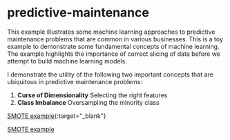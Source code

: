 # predictive-maintenance

This example illustrates some machine learning approaches to predictive maintenance problems that are common in various businesses. This is a toy example to demonstrate some fundamental concepts of machine learning. The example highlights the importance of correct slicing of data before we attempt to build machine learning models. 


I demonstrate the utility of the following two important concepts that are ubiquitous in predictive maintenance problems:
1. **Curse of Dimensionality** Selecting the right features
2. **Class Imbalance** Oversampling the minority class

[SMOTE example](http://rikunert.com/SMOTE_explained){:target="_blank"}

<a href="http://rikunert.com/SMOTE_explained" target="_blank">SMOTE example</a> 
